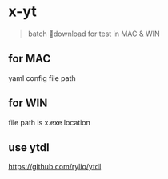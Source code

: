 # x-yt

> batch download for test in MAC & WIN

for MAC
------
yaml config file path

for WIN
------
file path is x.exe location

use ytdl
------
https://github.com/rylio/ytdl

